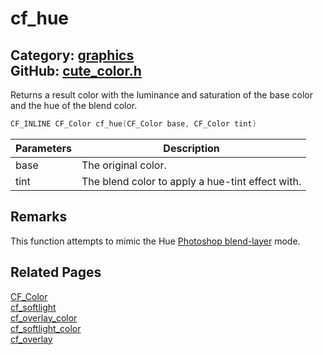 [](../header.md ':include')

# cf_hue

Category: [graphics](/api_reference?id=graphics)  
GitHub: [cute_color.h](https://github.com/RandyGaul/cute_framework/blob/master/include/cute_color.h)  
---

Returns a result color with the luminance and saturation of the base color and the hue of the blend color.

```cpp
CF_INLINE CF_Color cf_hue(CF_Color base, CF_Color tint)
```

Parameters | Description
--- | ---
base | The original color.
tint | The blend color to apply a hue-tint effect with.

## Remarks

This function attempts to mimic the Hue [Photoshop blend-layer](https://helpx.adobe.com/photoshop/using/blending-modes.html) mode.

## Related Pages

[CF_Color](/graphics/cf_color.md)  
[cf_softlight](/graphics/cf_softlight.md)  
[cf_overlay_color](/graphics/cf_overlay_color.md)  
[cf_softlight_color](/graphics/cf_softlight_color.md)  
[cf_overlay](/graphics/cf_overlay.md)  
